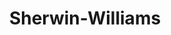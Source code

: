 ---
title: "Sherwin-Williams"
url: /seattle/sherwin-williams-northeast-blakeley-street/
shop: Farben
---
